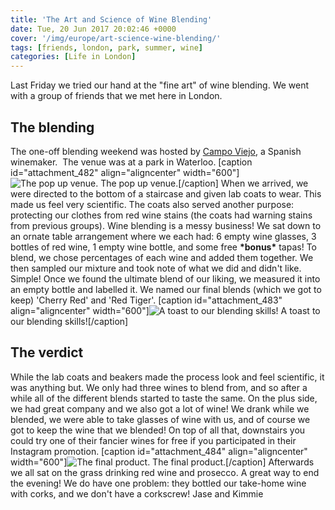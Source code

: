 ```yaml
---
title: 'The Art and Science of Wine Blending'
date: Tue, 20 Jun 2017 20:02:46 +0000
cover: '/img/europe/art-science-wine-blending/'
tags: [friends, london, park, summer, wine]
categories: [Life in London]
---
```


Last Friday we tried our hand at the "fine art" of wine blending. We went with a group of friends that we met here in London.

The blending
------------

The one-off blending weekend was hosted by [Campo Viejo](http://www.campoviejo.com), a Spanish winemaker.  The venue was at a park in Waterloo. \[caption id="attachment_482" align="aligncenter" width="600"\]![The pop up venue.](http://coupleofkiwis.com/wp-content/uploads/2017/06/wine-venue-600x338.jpg) The pop up venue.\[/caption\] When we arrived, we were directed to the bottom of a staircase and given lab coats to wear. This made us feel very scientific. The coats also served another purpose: protecting our clothes from red wine stains (the coats had warning stains from previous groups). Wine blending is a messy business! We sat down to an ornate table arrangement where we each had: 6 empty wine glasses, 3 bottles of red wine, 1 empty wine bottle, and some free **\*bonus\*** tapas! To blend, we chose percentages of each wine and added them together. We then sampled our mixture and took note of what we did and didn't like. Simple! Once we found the ultimate blend of our liking, we measured it into an empty bottle and labelled it. We named our final blends (which we got to keep) 'Cherry Red' and 'Red Tiger'. \[caption id="attachment_483" align="aligncenter" width="600"\]![A toast to our blending skills!](http://coupleofkiwis.com/wp-content/uploads/2017/06/wine-toast-600x338.jpg) A toast to our blending skills!\[/caption\]

The verdict
-----------

While the lab coats and beakers made the process look and feel scientific, it was anything but. We only had three wines to blend from, and so after a while all of the different blends started to taste the same. On the plus side, we had great company and we also got a lot of wine! We drank while we blended, we were able to take glasses of wine with us, and of course we got to keep the wine that we blended! On top of all that, downstairs you could try one of their fancier wines for free if you participated in their Instagram promotion. \[caption id="attachment_484" align="aligncenter" width="600"\]![The final product.](http://coupleofkiwis.com/wp-content/uploads/2017/06/wine-bottle-600x338.jpg) The final product.\[/caption\] Afterwards we all sat on the grass drinking red wine and prosecco. A great way to end the evening! We do have one problem: they bottled our take-home wine with corks, and we don't have a corkscrew! Jase and Kimmie